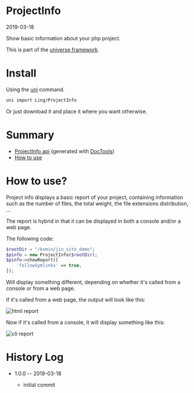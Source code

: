 ProjectInfo
===========
2019-03-18



Show basic information about your php project.


This is part of the [universe framework](https://github.com/karayabin/universe-snapshot).


Install
==========
Using the [uni](https://github.com/lingtalfi/universe-naive-importer) command.
```bash
uni import Ling/ProjectInfo
```

Or just download it and place it where you want otherwise.






Summary
===========
- [ProjectInfo api](https://github.com/lingtalfi/ProjectInfo/blob/master/doc/api/Ling/ProjectInfo.md) (generated with [DocTools](https://github.com/lingtalfi/DocTools))
- [How to use](#how-to-use)




How to use?
===============

Project info displays a basic report of your project, containing information such as the number of files,
the total weight, the file extensions distribution, ...



The report is hybrid in that it can be displayed in both a console and/or a web page.

The following code:


```php
$rootDir = "/komin/jin_site_demo";
$pinfo = new ProjectInfo($rootDir);
$pinfo->showReport([
    'followSymlinks' => true,
]);
```



Will display something different, depending on whether it's called from a console or from a web page.

If it's called from a web page, the output will look like this:

![html report](http://lingtalfi.com/img/universe/ProjectInfo/project-info-html-report.png)

Now if it's called from a console, it will display something like this:

![cli report](http://lingtalfi.com/img/universe/ProjectInfo/project-info-cli-report.png)


History Log
=============

- 1.0.0 -- 2019-03-18

    - initial commit
